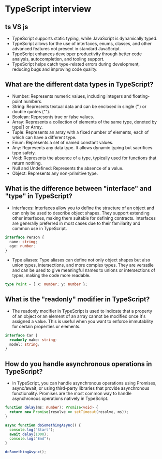 # TypeScript interview


## ts VS js
+ TypeScript supports static typing, while JavaScript is dynamically typed.
+ TypeScript allows for the use of interfaces, enums, classes, and other advanced features not present in standard JavaScript.
+ TypeScript enhances developer productivity through better code analysis, autocompletion, and tooling support.
+ TypeScript helps catch type-related errors during development, reducing bugs and improving code quality.


## What are the different data types in TypeScript?
+ Number: Represents numeric values, including integers and floating-point numbers.
+ String: Represents textual data and can be enclosed in single ('') or double quotes ("").
+ Boolean: Represents true or false values.
+ Array: Represents a collection of elements of the same type, denoted by type[] or Array<type>.
+ Tuple: Represents an array with a fixed number of elements, each of which can have a different type.
+ Enum: Represents a set of named constant values.
+ Any: Represents any data type. It allows dynamic typing but sacrifices type safety.
+ Void: Represents the absence of a type, typically used for functions that return nothing.
+ Null and Undefined: Represents the absence of a value.
+ Object: Represents any non-primitive type.

## What is the difference between "interface" and "type" in TypeScript?
+ Interfaces: Interfaces allow you to define the structure of an object and can only be used to describe object shapes. They support extending other interfaces, making them suitable for defining contracts. Interfaces are generally preferred in most cases due to their familiarity and common use in TypeScript.
```ts
interface Person {
  name: string;
  age: number;
}
```
+ Type aliases: Type aliases can define not only object shapes but also union types, intersections, and more complex types. They are versatile and can be used to give meaningful names to unions or intersections of types, making the code more readable.
```ts
type Point = { x: number; y: number };
```

## What is the "readonly" modifier in TypeScript?
+ The readonly modifier in TypeScript is used to indicate that a property of an object or an element of an array cannot be modified once it's assigned a value. This is useful when you want to enforce immutability for certain properties or elements.
```ts
interface Car {
  readonly make: string;
  model: string;
}
```

## How do you handle asynchronous operations in TypeScript?
+ In TypeScript, you can handle asynchronous operations using Promises, async/await, or using third-party libraries that provide asynchronous functionality. Promises are the most common way to handle asynchronous operations natively in TypeScript.
```ts
function delay(ms: number): Promise<void> {
  return new Promise(resolve => setTimeout(resolve, ms));
}

async function doSomethingAsync() {
  console.log("Start");
  await delay(1000);
  console.log("End");
}

doSomethingAsync();
```